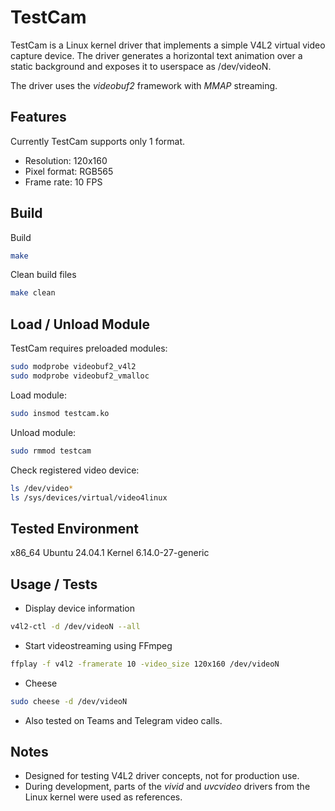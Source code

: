 # TestCam

TestCam is a Linux kernel driver that implements a simple V4L2 virtual video capture device. The driver generates a horizontal text animation over a static background and exposes it to userspace as /dev/videoN.

The driver uses the *videobuf2* framework with *MMAP* streaming.

## Features
Currently TestCam supports only 1 format.  
- Resolution: 120x160  
- Pixel format: RGB565  
- Frame rate: 10 FPS

## Build
Build
```bash
make
```
Clean build files
```bash
make clean
```

## Load / Unload Module
TestCam requires preloaded modules:
```bash
sudo modprobe videobuf2_v4l2
sudo modprobe videobuf2_vmalloc
```
Load module:  
```bash
sudo insmod testcam.ko
```
Unload module:  
```bash
sudo rmmod testcam
```
Check registered video device:
```bash
ls /dev/video*
ls /sys/devices/virtual/video4linux
```

## Tested Environment
x86_64 Ubuntu 24.04.1 Kernel 6.14.0-27-generic

## Usage / Tests
- Display device information
```bash
v4l2-ctl -d /dev/videoN --all
```
- Start videostreaming using FFmpeg
```bash
ffplay -f v4l2 -framerate 10 -video_size 120x160 /dev/videoN
```
- Cheese
```bash
sudo cheese -d /dev/videoN
```
- Also tested on Teams and Telegram video calls.

## Notes
- Designed for testing V4L2 driver concepts, not for production use.  
- During development, parts of the *vivid* and *uvcvideo* drivers from the Linux kernel were used as references.  


